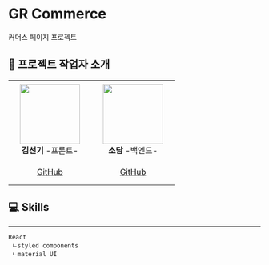 # GR Commerce

커머스 페이지 프로젝트

## 👋 프로젝트 작업자 소개

<table>
    <tr height="160px">
        <td align="center" width="150px">
            <a href="https://github.com/skdding3"><img height="120px" width="120px" src="https://avatars.githubusercontent.com/u/83565313?v=4"/></a>
            <br />
            <strong>김선기</strong> -프론트-
        </td>
            <td align="center" width="150px">
            <a href="https://github.com/DamiSoh"><img height="120px" width="120px" src="https://avatars.githubusercontent.com/u/83524438?v=4"/></a>
            <br />
            <strong>소담</strong> -백엔드-
        </td>
    </tr>
    <tr height="50px">
        <td align="center">
            <a href="https://github.com/skdding3"> GitHub</a>
            <br />
        </td>
        <td align="center">
            <a href="https://github.com/DamiSoh"> GitHub</a>
            <br />
        </td>
    </tr>
</table>

## 💻 Skills

---

```
React
 ㄴstyled components
 ㄴmaterial UI
```
